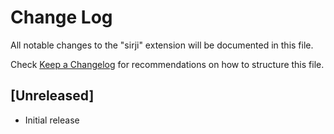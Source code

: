 # Change Log

All notable changes to the "sirji" extension will be documented in this file.

Check [Keep a Changelog](http://keepachangelog.com/) for recommendations on how to structure this file.

## [Unreleased]

- Initial release